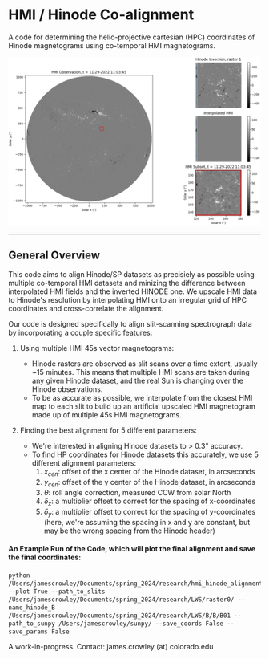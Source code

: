 # HMI / Hinode Co-alignment
A code for determining the helio-projective cartesian (HPC) coordinates of Hinode magnetograms using co-temporal HMI magnetograms.

![Alt text](alignment_v4_draft.gif)


---
## General Overview

This code aims to align Hinode/SP datasets as precisiely as possible using multiple co-temporal HMI datasets and minizing the difference between interpolated HMI fields and the inverted HINODE one.
We upscale HMI data to Hinode's resolution by interpolating HMI onto an irregular grid of HPC coordinates and cross-correlate the alignment. 

Our code is designed specifically to align slit-scanning spectrograph data by incorporating a couple specific features:
1. Using multiple HMI 45s vector magnetograms:
   - Hinode rasters are observed as slit scans over a time extent, usually ~15 minutes. This means that multiple HMI scans are taken during any given Hinode dataset, and the real Sun is changing over the Hinode observations.
   - To be as accurate as possible, we interpolate from the closest HMI map to each slit to build up an artificial upscaled HMI magnetogram made up of multiple 45s HMI magnetograms.

2. Finding the best alignment for 5 different parameters:
   - We're interested in aligning Hinode datasets to > 0.3" accuracy.
   - To find HP coordinates for Hinode datasets this accurately, we use 5 different alignment parameters:
     1. $x_{cen}$: offset of the x center of the Hinode dataset, in arcseconds
     2. $y_{cen}$: offset of the y center of the Hinode dataset, in arcseconds
     3. $\theta$: roll angle correction, measured CCW from solar North 
     4. $\delta_x$: a multiplier offset to correct for the spacing of x-coordinates   
     5. $\delta_y$: a multiplier offset to correct for the spacing of y-coordinates (here, we're assuming the spacing in x and y are constant, but may be the wrong spacing from the Hinode header)

#### An Example Run of the Code, which will plot the final alignment and save the final coordinates: 

    python /Users/jamescrowley/Documents/spring_2024/research/hmi_hinode_alignment/interpolate.py --plot True --path_to_slits /Users/jamescrowley/Documents/spring_2024/research/LWS/raster0/ --name_hinode_B /Users/jamescrowley/Documents/spring_2024/research/LWS/B/B/B01 --path_to_sunpy /Users/jamescrowley/sunpy/ --save_coords False --save_params False

A work-in-progress. Contact: james.crowley (at) colorado.edu
